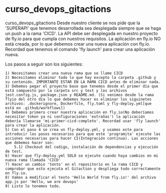 # curso_devops_gitactions
curso_devops_gitactions
Desde nuestro cliente se nos pide que la 'SUPERAPI' que tenemos desarrollada sea desplegada siempre que se haga un push a la rama 'CICD'. La API debe ser desplegada en nuestro proyecto de fly.io para que cumpla con nuestros requisitos. La aplicación en fly.io NO está creada, por lo que debemos crear una nueva aplicación con fly.io. Recordad que tenemos el comando 'fly launch' para crear una aplicación nueva.
 
Los pasos a seguir son los siguientes:
 
    1) Necesitamos crear una nueva rama que se llame CICD
    2) Necesitamos eliminar todo lo que hay excepto la carpeta .github y su contenido. IMPORTANTE ESTAR EN LA RAMA CICD antes de eliminar nada.
    3) Debemos pegar el proyecto base que tenemos desde el primer día que está compuesto por la carpeta src y test y los archivos jest.config.js, package.json y README.md. (Si venimos desde la rama flyio del otro día lo que debemos hacer es eliminar los siguinetes archivos: .dockerignore, Dockerfile, fly.toml y fly-deploy.yml[que está en .github/workflows])
    4) Debemos primero crear nuestra aplicación en fly.io(No deberíamos necesitar token ya ni configuraciones 'extrañas') la aplicación debería llamarse 'mi-primer-cicd-completo'. Recordad usar 'fly launch' para crear la aplicación.
    5) Con el paso 4 se crea un fly-deploy.yml, y usamos este para introducir los pasos necesarios para que este 'programita' ejecute las acciones necesarias para hacer CI(Integración continua). Las acciones que debemos hacer son:
        5.1) Checkout del codigo, instalación de dependencias y ejecución de test.
    6) Hacer que fly-deploy.yml SOLO se ejecute cuando haya cambios en mi nueva rama llamada 'CICD'
    7) Hacer un cambio 'tonto' en el repositorio en la rama CICD y comprobar que esto ejecuta el Gitaction y despliega todo correctamente en fly.io.
    8) Vamos a modificar el texto 'Hello World from fly.io!' del archivo app.js por 'Hello, we are devops'
    9) Listo lo tenemos todo.
 